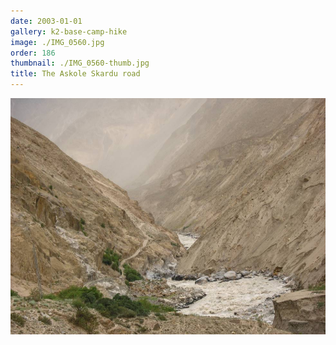 ```yaml
---
date: 2003-01-01
gallery: k2-base-camp-hike
image: ./IMG_0560.jpg
order: 186
thumbnail: ./IMG_0560-thumb.jpg
title: The Askole Skardu road
---
```


![The Askole Skardu road](./IMG_0560.jpg)